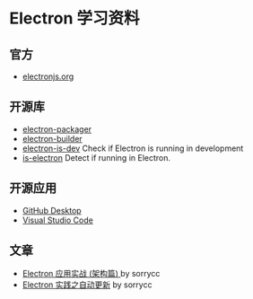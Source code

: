 # Electron 学习资料

## 官方
- [electronjs.org](https://electronjs.org)

## 开源库
- [electron-packager](https://github.com/electron/electron-packager)
- [electron-builder](https://github.com/electron-userland/electron-builder)
- [electron-is-dev](https://github.com/sindresorhus/electron-is-dev) Check if Electron is running in development
- [is-electron](https://github.com/cheton/is-electron) Detect if running in Electron.

## 开源应用
- [GitHub Desktop](https://github.com/desktop/desktop)
- [Visual Studio Code](https://github.com/microsoft/vscode)

## 文章
- [Electron 应用实战 (架构篇) ](https://github.com/sorrycc/blog/issues/13) by sorrycc
- [Electron 实践之自动更新](https://github.com/sorrycc/blog/issues/26) by sorrycc